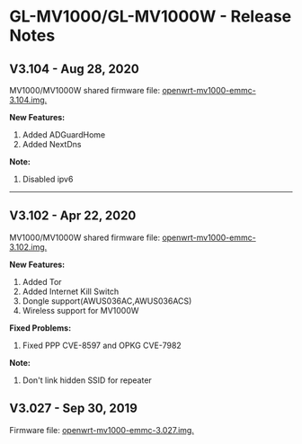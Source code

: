 # GL-MV1000/GL-MV1000W - Release Notes

## V3.104 - Aug 28, 2020

MV1000/MV1000W shared firmware file: <a href="https://s3.us-east-2.amazonaws.com/download.gl-inet.com/firmware/mv1000/release/openwrt-mv1000-emmc-3.104.img" target="_blank">openwrt-mv1000-emmc-3.104.img.</a>

**New Features:**

1. Added ADGuardHome
2. Added NextDns

**Note:**

1. Disabled ipv6

---

## V3.102 - Apr 22, 2020

MV1000/MV1000W shared firmware file: <a href="https://s3.us-east-2.amazonaws.com/download.gl-inet.com/firmware/mv1000/release/openwrt-mv1000-emmc-3.102.img" target="_blank">openwrt-mv1000-emmc-3.102.img.</a>

**New Features:**

1. Added Tor 
2. Added Internet Kill Switch 
3. Dongle support(AWUS036AC,AWUS036ACS)
4. Wireless support for MV1000W

**Fixed Problems:**

1. Fixed PPP CVE-8597 and OPKG CVE-7982

**Note:**

1. Don't link hidden SSID for repeater

## V3.027 - Sep 30, 2019

Firmware file: <a href="https://s3.us-east-2.amazonaws.com/download.gl-inet.com/firmware/mv1000/release/openwrt-mv1000-emmc-3.027.img" target="_blank">openwrt-mv1000-emmc-3.027.img.</a>


